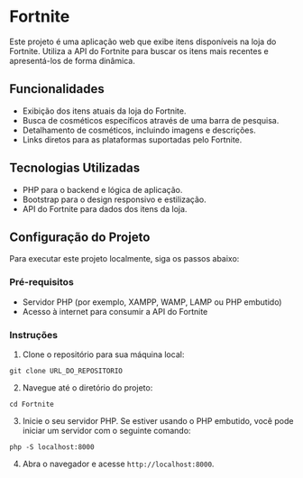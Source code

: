 # Fortnite
 
Este projeto é uma aplicação web que exibe itens disponíveis na loja do Fortnite. Utiliza a API do Fortnite para buscar os itens mais recentes e apresentá-los de forma dinâmica.

## Funcionalidades

- Exibição dos itens atuais da loja do Fortnite.
- Busca de cosméticos específicos através de uma barra de pesquisa.
- Detalhamento de cosméticos, incluindo imagens e descrições.
- Links diretos para as plataformas suportadas pelo Fortnite.

## Tecnologias Utilizadas

- PHP para o backend e lógica de aplicação.
- Bootstrap para o design responsivo e estilização.
- API do Fortnite para dados dos itens da loja.

## Configuração do Projeto

Para executar este projeto localmente, siga os passos abaixo:

### Pré-requisitos

- Servidor PHP (por exemplo, XAMPP, WAMP, LAMP ou PHP embutido)
- Acesso à internet para consumir a API do Fortnite

### Instruções

1. Clone o repositório para sua máquina local:

`git clone URL_DO_REPOSITORIO`

2. Navegue até o diretório do projeto:

`cd Fortnite`

3. Inicie o seu servidor PHP. Se estiver usando o PHP embutido, você pode iniciar um servidor com o seguinte comando:

`php -S localhost:8000`

4. Abra o navegador e acesse `http://localhost:8000`.